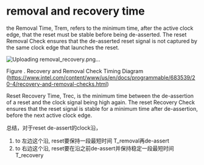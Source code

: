 # removal and recovery time 


the Removal Time, Trem, refers to the minimum time, after the active clock edge, that the reset must be stable before being de-asserted. The reset Removal Check ensures that the de-asserted reset signal is not captured by the same clock edge that launches the reset.

![Uploading removal_recovery.png…]()

Figure . Recovery and Removal Check Timing Diagram (https://www.intel.com/content/www/us/en/docs/programmable/683539/20-4/recovery-and-removal-checks.html)

Reset Recovery Time, Trec, is the minimum time between the de-assertion of a reset and the clock signal being high again. The reset Recovery Check ensures that the reset signal is stable for a minimum time after de-assertion, before the next active clock edge.

总结，对于reset de-assert的clock沿， 
1. to 左边这个沿, reset要保持一段最短时间 T_removal再de-assert
2. to 右边这个沿, reset要在沿之前de-assert并保持稳定一段最短时间T_recovery
